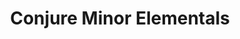 ---
title: "Conjure Minor Elementals"
permalink: /spells/conjure-minor-elementals/
tags:
  - Spell
available_for:
  - Druid
  - Wizard
level: "4th Level"
school: "Conjuration"
range: "90 ft"
comp:
  - V
  - S
duration: "Up to 1 hour"
concentration: true
cast_time: "1 Minute"
description: |
  You summon elementals that appear in unoccupied spaces that you can see within range. You choose one the following options for what appears:

  - One elemental of challenge rating 2 or lower

  - Two elementals of challenge rating 1 or lower

  - Four elementals of challenge rating 1/2 or lower

  - Eight elementals of challenge rating 1/4 or lower.

  An elemental summoned by this spell disappears when it drops to 0 hit points or when the spell ends.

  The summoned creatures are friendly to you and your companions. Roll initiative for the summoned creatures as a group, which has its own turns. They obey any verbal commands that you issue to them (no action required by you). If you don't issue any commands to them, they defend themselves from hostile creatures, but otherwise take no actions.

  The DM has the creatures' statistics.

  **At higher levels.** When you cast this spell using certain higher-level spell slots, you choose one of the summoning options above, and more creatures appear: twice as many with a 6th-level slot and three times as many with an 8th-level slot.
excerpt: "You summon elementals that appear in unoccupied spaces that you can see within range."
source: "Basic Rules"
---